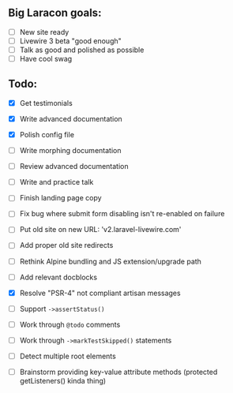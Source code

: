 
## Big Laracon goals:
- [ ] New site ready
- [ ] Livewire 3 beta "good enough"
- [ ] Talk as good and polished as possible
- [ ] Have cool swag

## Todo:
- [x] Get testimonials
- [x] Write advanced documentation
- [x] Polish config file
- [ ] Write morphing documentation
- [ ] Review advanced documentation
- [ ] Write and practice talk
- [ ] Finish landing page copy
- [ ] Fix bug where submit form disabling isn't re-enabled on failure
- [ ] Put old site on new URL: 'v2.laravel-livewire.com'
- [ ] Add proper old site redirects
- [ ] Rethink Alpine bundling and JS extension/upgrade path
- [ ] Add relevant docblocks
- [x] Resolve "PSR-4" not compliant artisan messages
- [ ] Support `->assertStatus()`
- [ ] Work through `@todo` comments
- [ ] Work through `->markTestSkipped()` statements
- [ ] Detect multiple root elements
- [ ] Brainstorm providing key-value attribute methods (protected getListeners() kinda thing)

